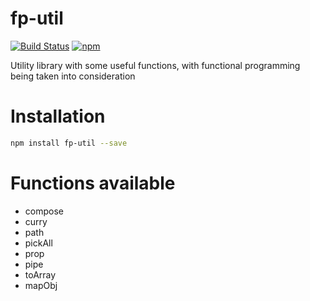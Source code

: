 # fp-util

 [![Build Status](https://travis-ci.org/minaseem/fp-util.svg?branch=master)](https://travis-ci.org/minaseem/fp-util) [![npm](https://img.shields.io/npm/v/fp-util.svg)](https://www.npmjs.com/package/fp-util)

Utility library with some useful functions, with functional programming being taken into consideration

# Installation

```bash
npm install fp-util --save
```

# Functions available

- compose
- curry
- path
- pickAll
- prop
- pipe
- toArray
- mapObj
